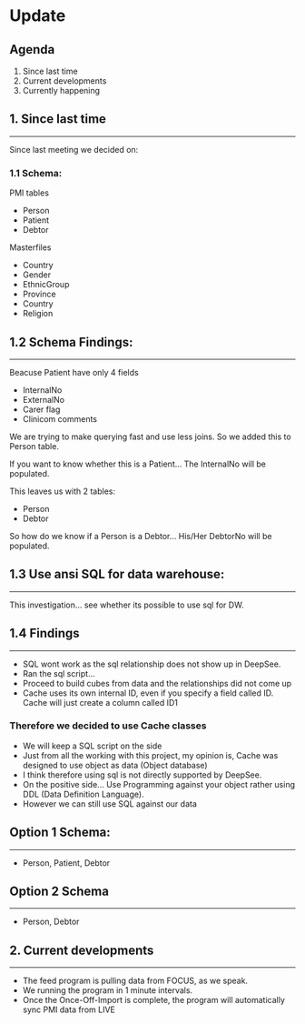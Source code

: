 # Update

## Agenda

1. Since last time
2. Current developments
3. Currently happening

## 1. Since last time

---

Since last meeting we decided on:

### 1.1 Schema:

PMI tables
- Person
- Patient
- Debtor

Masterfiles
 - Country
 - Gender
 - EthnicGroup
 - Province
 - Country
 - Religion


## 1.2 Schema Findings:

---

Beacuse Patient have only 4 fields
- InternalNo
- ExternalNo
- Carer flag
- Clinicom comments

We are trying to make querying fast and use less joins. 
So we added this to Person table.

If you want to know whether this is a Patient... The InternalNo will be populated.

This leaves us with 2 tables:

 - Person
 - Debtor

So how do we know if a Person is a Debtor... His/Her DebtorNo will be populated. 
 
## 1.3 Use ansi SQL for data warehouse:

---

This investigation... see whether its possible to 
use sql for DW.


## 1.4 Findings

---

- SQL wont work as the sql relationship does not show up in DeepSee.
- Ran the sql script...
- Proceed to build cubes from data and the relationships did not come up
- Cache uses its own internal ID, even if you specify a field called ID.
  Cache will just create a column called ID1

### Therefore we decided to use Cache classes
- We will keep a SQL script on the side
- Just from all the working with this project, my opinion is, 
  Cache was designed to use object as data (Object database)
- I think therefore using sql is not directly supported by DeepSee.
- On the positive side... Use Programming against your object rather 
  using DDL (Data Definition Language).
- However we can still use SQL against our data

##  Option 1 Schema:

---

 - Person, Patient, Debtor

## Option 2 Schema

---

 - Person, Debtor

## 2. Current developments

---

- The feed program is pulling data from FOCUS, as we speak.
- We running the program in 1 minute intervals.
- Once the Once-Off-Import is complete, the program will automatically 
  sync PMI data from LIVE

 
